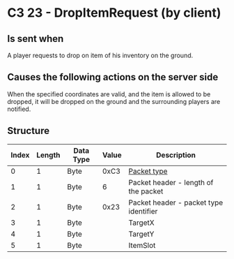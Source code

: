 # C3 23 - DropItemRequest (by client)

## Is sent when

A player requests to drop on item of his inventory on the ground.

## Causes the following actions on the server side

When the specified coordinates are valid, and the item is allowed to be dropped, it will be dropped on the ground and the surrounding players are notified.

## Structure

| Index | Length | Data Type | Value | Description |
|-------|--------|-----------|-------|-------------|
| 0 | 1 |   Byte   | 0xC3  | [Packet type](PacketTypes.md) |
| 1 | 1 |    Byte   |   6   | Packet header - length of the packet |
| 2 | 1 |    Byte   | 0x23  | Packet header - packet type identifier |
| 3 | 1 | Byte |  | TargetX |
| 4 | 1 | Byte |  | TargetY |
| 5 | 1 | Byte |  | ItemSlot |